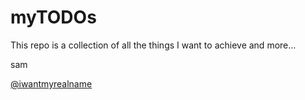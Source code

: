 # myTODOs

This repo is a collection of all the things I want to achieve and more...

sam

[@iwantmyrealname](https://twitter.com/iwantmyrealname)
